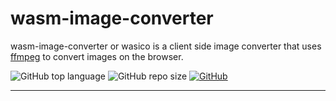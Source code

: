 # wasm-image-converter

wasm-image-converter or wasico is a client side image converter that uses [ffmpeg](https://www.ffmpeg.org) to convert images on the browser.

![GitHub top language](https://img.shields.io/github/languages/top/cccaaannn/wasm-image-converter?color=blue) ![GitHub repo size](https://img.shields.io/github/repo-size/cccaaannn/wasm-image-converter?color=orange) [![GitHub](https://img.shields.io/github/license/cccaaannn/wasm-image-converter?color=green)](https://github.com/cccaaannn/wasm-image-converter/blob/master/LICENSE)

---

